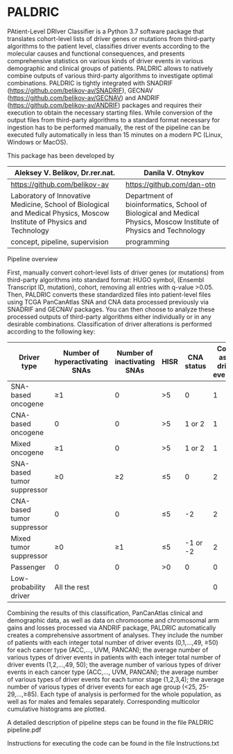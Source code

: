 # PALDRIC

PAtient-Level DRIver Classifier is a Python 3.7 software package that translates cohort-level lists of driver genes or mutations from third-party algorithms to the patient level, classifies driver events according to the molecular causes and functional consequences, and presents comprehensive statistics on various kinds of driver events in various demographic and clinical groups of patients. PALDRIC allows to natively combine outputs of various third-party algorithms to investigate optimal combinations. PALDRIC is tightly integrated with SNADRIF (https://github.com/belikov-av/SNADRIF), GECNAV (https://github.com/belikov-av/GECNAV) and ANDRIF (https://github.com/belikov-av/ANDRIF) packages and requires their execution to obtain the necessary starting files. While conversion of the output files from third-party algorithms to a standard format necessary for ingestion has to be performed manually, the rest of the pipeline can be executed fully automatically in less than 15 minutes on a modern PC (Linux, Windows or MacOS).

This package has been developed by 

Aleksey V. Belikov, Dr.rer.nat. | Danila V. Otnykov
-- | --
https://github.com/belikov-av | https://github.com/dan-otn 
Laboratory of Innovative Medicine, School of Biological and Medical Physics, Moscow Institute of Physics and Technology | Department of bioinformatics, School of Biological and Medical Physics, Moscow Institute of Physics and Technology
concept, pipeline, supervision | programming

Pipeline overview

First, manually convert cohort-level lists of driver genes (or mutations) from third-party algorithms into standard format: 
HUGO symbol, (Ensembl Transcript ID, mutation), cohort, removing all entries with q-value >0.05. 
Then, PALDRIC converts these standardized files into patient-level files using TCGA PanCanAtlas SNA and CNA data processed previously via SNADRIF and GECNAV packages.
You can then choose to analyze these processed outputs of third-party algorithms either individually or in any desirable combinations.
Classification of driver alterations is performed according to the following key:

Driver type	| Number of hyperactivating SNAs |	Number of inactivating SNAs |	HISR | CNA status |	Count as … driver event(s)
-- | -- | -- | -- | -- | --
SNA-based oncogene |	≥1 |	0 |	>5 |	0 |	1
CNA-based oncogene |	0 |	0 |	>5 |	1 or 2 |	1
Mixed oncogene |	≥1 |	0 |	>5 |	1 or 2 |	1
SNA-based tumor suppressor | 	≥0 |	≥2 |	≤5 |	0 |	2
CNA-based tumor suppressor |	0 |	0 |	≤5 |	-2 |	2
Mixed tumor suppressor |	≥0 |	≥1 |	≤5 |	-1 or -2 |	2
Passenger |	0 |	0	 | >0 | 0 |	0
Low-probability driver |	All the rest |   |   |   |	0

Combining the results of this classification, PanCanAtlas clinical and demographic data, as well as data on chromosome and chromosomal arm gains and losses processed via ANDRIF package, PALDRIC automatically creates a comprehensive assortment of analyses. They include the number of patients with each integer total number of driver events (0,1,…,49, ≥50) for each cancer type (ACC,…, UVM, PANCAN); the average number of various types of driver events in patients with each integer total number of driver events (1,2,…,49, 50); the average number of various types of driver events in each cancer type (ACC,…, UVM, PANCAN); the average number of various types of driver events for each tumor stage (1,2,3,4); the average number of various types of driver events for each age group (<25, 25-29,…,≥85). Each type of analysis is performed for the whole population, as well as for males and females separately. Corresponding multicolor cumulative histograms are plotted.

A detailed description of pipeline steps can be found in the file PALDRIC pipeline.pdf

Instructions for executing the code can be found in the file Instructions.txt
